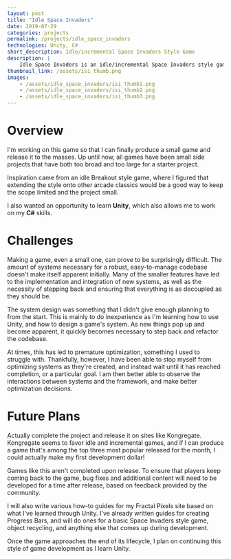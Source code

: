 ```yaml
---
layout: post
title: "Idle Space Invaders"
date: 2019-07-29
categories: projects
permalink: /projects/idle_space_invaders
technologies: Unity, C#
short_description: Idle/incremental Space Invaders Style Game
description: |
    Idle Space Invaders is an idle/incremental Space Invaders style game that I'm developing to both teach myself how to use Unity, as well as practice game development. Hopefully this will be one of the few projects that are seen through to completion and release, and that will hopefully get a handful of players! Once completed, it will be released on Kongregate, and I will create tutorials for Unity based on my experiences.
thumbnail_link: /assets/isi_thumb.png
images:
    - /assets/idle_space_invaders/isi_thumb1.png
    - /assets/idle_space_invaders/isi_thumb2.png
    - /assets/idle_space_invaders/isi_thumb3.png
---
```


# Overview
I'm working on this game so that I can finally produce a small game and release it to the masses. Up until now, all games have been small side projects that have both too broad and too large for a starter project.

Inspiration came from an idle Breakout style game, where I figured that extending the style onto other arcade classics would be a good way to keep the scope limited and the project small.

I also wanted an opportunity to learn **Unity**, which also allows me to work on my **C#** skills.

# Challenges
Making a game, even a small one, can prove to be surprisingly difficult. The amount of systems necessary for a robust, easy-to-manage codebase doesn't make itself apparent initially. Many of the smaller features have led to the implementation and integration of new systems, as well as the necessity of stepping back and ensuring that everything is as decoupled as they should be.

The system design was something that I didn't give enough planning to from the start. This is mainly to do inexperience as I'm learning how to use Unity, and how to design a game's system. As new things pop up and become apparent, it quickly becomes necessary to step back and refactor the codebase.

At times, this has led to premature optimization, something I used to struggle with. Thankfully, however, I have been able to stop myself from optimizing systems as they're created, and instead wait until it has reached completion, or a particular goal. I am then better able to observe the interactions between systems and the framework, and make better optimization decisions.

# Future Plans
Actually complete the project and release it on sites like Kongregate. Kongregate seems to favor idle and incremental games, and if I can produce a game that's among the top three most popular released for the month, I could actually make my first development dollar!

Games like this aren't completed upon release. To ensure that players keep coming back to the game, bug fixes and additional content will need to be developed for a time after release, based on feedback provided by the community.

I will also write various how-to guides for my Fractal Pixels site based on what I've learned through Unity. I've already written guides for creating Progress Bars, and will do ones for a basic Space Invaders style game, object recycling, and anything else that comes up during development.

Once the game approaches the end of its lifecycle, I plan on continuing this style of game development as I learn Unity.
